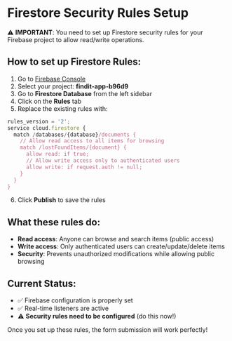 # Firestore Security Rules Setup

⚠️ **IMPORTANT**: You need to set up Firestore security rules for your Firebase project to allow read/write operations.

## How to set up Firestore Rules:

1. Go to [Firebase Console](https://console.firebase.google.com/)
2. Select your project: **findit-app-b96d9**
3. Go to **Firestore Database** from the left sidebar
4. Click on the **Rules** tab
5. Replace the existing rules with:

```javascript
rules_version = '2';
service cloud.firestore {
  match /databases/{database}/documents {
    // Allow read access to all items for browsing
    match /lostFoundItems/{document} {
      allow read: if true;
      // Allow write access only to authenticated users
      allow write: if request.auth != null;
    }
  }
}
```

6. Click **Publish** to save the rules

## What these rules do:

- **Read access**: Anyone can browse and search items (public access)
- **Write access**: Only authenticated users can create/update/delete items
- **Security**: Prevents unauthorized modifications while allowing public browsing

## Current Status:

- ✅ Firebase configuration is properly set
- ✅ Real-time listeners are active
- ⚠️ **Security rules need to be configured** (do this now!)

Once you set up these rules, the form submission will work perfectly!
